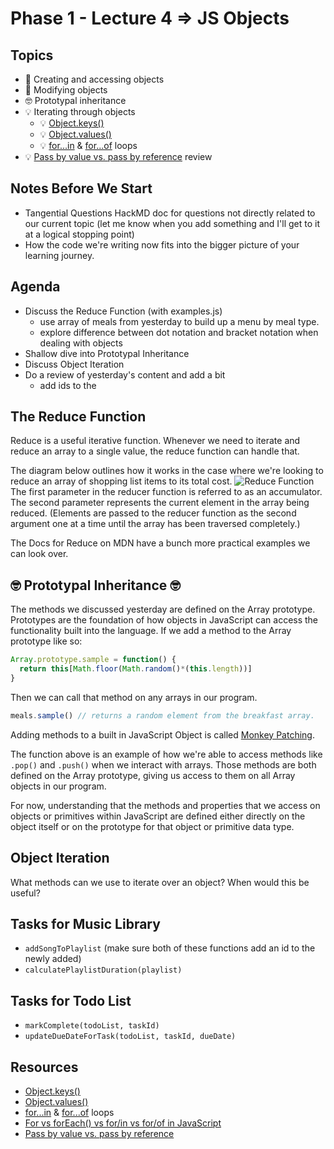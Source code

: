 # Phase 1 - Lecture 4 => JS Objects


## Topics

- 📌 Creating and accessing objects
- 📌 Modifying objects
- 🤓 Prototypal inheritance
- 💡 Iterating through objects
  - 💡 [Object.keys()](https://developer.mozilla.org/en-US/docs/Web/JavaScript/Reference/Global_Objects/Object/keys)
  - 💡 [Object.values()](https://developer.mozilla.org/en-US/docs/Web/JavaScript/Reference/Global_Objects/Object/values)
  - 💡 [for...in](https://developer.mozilla.org/en-US/docs/Web/JavaScript/Reference/Statements/for...in) & [for...of](https://developer.mozilla.org/en-US/docs/Web/JavaScript/Reference/Statements/for...of) loops
- 💡 [Pass by value vs. pass by reference](https://stackoverflow.com/a/25117245/14715297) review

## Notes Before We Start

- Tangential Questions HackMD doc for questions not directly related to our current topic (let me know when you add something and I'll get to it at a logical stopping point)
- How the code we're writing now fits into the bigger picture of your learning journey.

## Agenda

- Discuss the Reduce Function (with examples.js)
  - use array of meals from yesterday to build up a menu by meal type.
  - explore difference between dot notation and bracket notation when dealing with objects
- Shallow dive into Prototypal Inheritance
- Discuss Object Iteration
- Do a review of yesterday's content and add a bit
  - add ids to the 


## The Reduce Function

Reduce is a useful iterative function. Whenever we need to iterate and reduce an array to a single value, the reduce function can handle that.

The diagram below outlines how it works in the case where we're looking to reduce an array of shopping list items to its total cost.
![Reduce Function](../assets/reduce-diagram.png)
The first parameter in the reducer function is referred to as an accumulator. The second parameter represents the current element in the array being reduced. (Elements are passed to the reducer function as the second argument one at a time until the array has been traversed completely.) 

The Docs for Reduce on MDN have a bunch more practical examples we can look over.

## 🤓 Prototypal Inheritance 🤓

The methods we discussed yesterday are defined on the Array prototype. Prototypes are the foundation of how objects in JavaScript can access the functionality built into the language.
If we add a method to the Array prototype like so:

```js
Array.prototype.sample = function() {
  return this[Math.floor(Math.random()*(this.length))]
}
```

Then we can call that method on any arrays in our program.

```js
meals.sample() // returns a random element from the breakfast array.
```

Adding methods to a built in JavaScript Object is called [Monkey Patching](https://www.audero.it/blog/2016/12/05/monkey-patching-javascript/).

The function above is an example of how we're able to access methods like `.pop()` and `.push()` when we interact with arrays. Those methods are both defined on the Array prototype, giving us access to them on all Array objects in our program.

For now, understanding that the methods and properties that we access on objects or primitives within JavaScript are defined either directly on the object itself or on the prototype for that object or primitive data type.

## Object Iteration

What methods can we use to iterate over an object? When would this be useful?

## Tasks for Music Library

- `addSongToPlaylist` (make sure both of these functions add an id to the newly added)
- `calculatePlaylistDuration(playlist)`

## Tasks for Todo List

- `markComplete(todoList, taskId)`
- `updateDueDateForTask(todoList, taskId, dueDate)`


## Resources

- [Object.keys()](https://developer.mozilla.org/en-US/docs/Web/JavaScript/Reference/Global_Objects/Object/keys)
- [Object.values()](https://developer.mozilla.org/en-US/docs/Web/JavaScript/Reference/Global_Objects/Object/values)
- [for...in](https://developer.mozilla.org/en-US/docs/Web/JavaScript/Reference/Statements/for...in) & [for...of](https://developer.mozilla.org/en-US/docs/Web/JavaScript/Reference/Statements/for...of) loops
- [For vs forEach() vs for/in vs for/of in JavaScript](https://thecodebarbarian.com/for-vs-for-each-vs-for-in-vs-for-of-in-javascript.html)
- [Pass by value vs. pass by reference](https://stackoverflow.com/a/25117245/14715297) 

